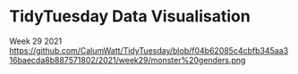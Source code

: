 # TidyTuesday Data Visualisation

Week 29 2021
https://github.com/CalumWatt/TidyTuesday/blob/f04b62085c4cbfb345aa316baecda8b887571802/2021/week29/monster%20genders.png
